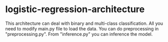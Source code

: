 # logistic-regression-architecture
This architecture can deal with binary and multi-class classification. 
All you need to modify main.py file to load the data. 
You can do preprocessing in "preprocessing.py". 
From "inference.py" you can inference the model.

